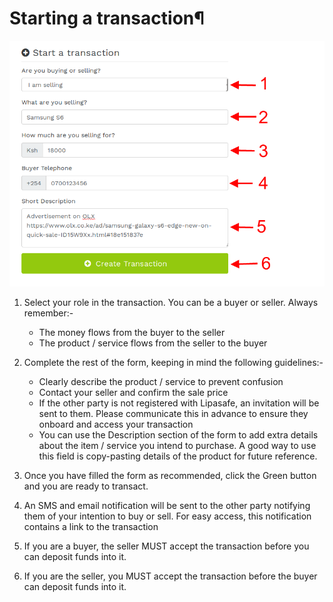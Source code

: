 # Starting a transaction¶

![start txn](../images/start-txn.png)

1. Select your role in the transaction. You can be a buyer or seller. Always remember:-
    * The money flows from the buyer to the seller
    * The product / service flows from the seller to the buyer
    
2. Complete the rest of the form, keeping in mind the following guidelines:-
    * Clearly describe the product / service to prevent confusion
    * Contact your seller and confirm the sale price 
    * If the other party is not registered with Lipasafe, an invitation will be sent to them. Please communicate this in advance to ensure they onboard and access your transaction
    * You can use the Description section of the form to add extra details about the item / service you intend to purchase. A good way to use this field is copy-pasting details of the product for future reference.
    
3. Once you have filled the form as recommended, click the Green button and you are ready to transact.
4. An SMS and email notification will be sent to the other party notifying them of your intention to buy or sell. For easy access, this notification contains a link to the transaction
5. If you are a buyer, the seller MUST accept the transaction before you can deposit funds into it.
6. If you are the seller, you MUST accept the transaction before the buyer can deposit funds into it.